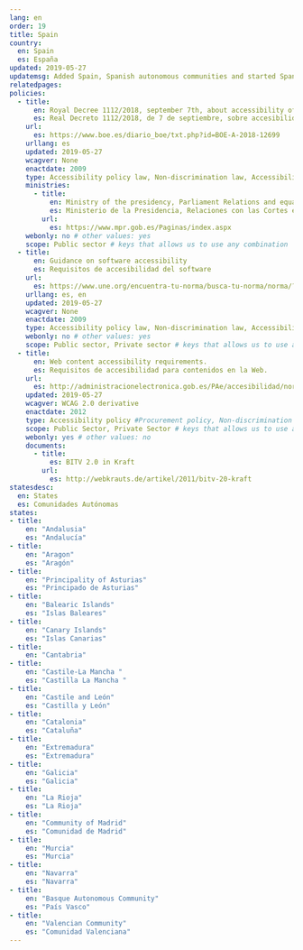 ```yaml
---
lang: en
order: 19
title: Spain
country:
  en: Spain
  es: España
updated: 2019-05-27
updatemsg: Added Spain, Spanish autonomous communities and started Spanish national policy
relatedpages:
policies:
  - title:
      en: Royal Decree 1112/2018, september 7th, about accessibility of web sites and applications for mobile devices in public sector
      es: Real Decreto 1112/2018, de 7 de septiembre, sobre accesibilidad de los sitios web y aplicaciones para dispositivos móviles del sector público.
    url:
      es: https://www.boe.es/diario_boe/txt.php?id=BOE-A-2018-12699
    urllang: es
    updated: 2019-05-27
    wcagver: None
    enactdate: 2009
    type: Accessibility policy law, Non-discrimination law, Accessibility law, Accessibility policy # other values: law/policy/procurement
    ministries:
      - title:
          en: Ministry of the presidency, Parliament Relations and equal opportunity
          es: Ministerio de la Presidencia, Relaciones con las Cortes e Igualdad
        url:
          es: https://www.mpr.gob.es/Paginas/index.aspx
    webonly: no # other values: yes
    scope: Public sector # keys that allows us to use any combination
  - title:
      en: Guidance on software accessibility
      es: Requisitos de accesibilidad del software
    url:
      es: https://www.une.org/encuentra-tu-norma/busca-tu-norma/norma/?Tipo=N&c=N0043547
    urllang: es, en
    updated: 2019-05-27
    wcagver: None
    enactdate: 2009
    type: Accessibility policy law, Non-discrimination law, Accessibility law, Accessibility policy # other values: law/policy/procurement
    webonly: no # other values: yes
    scope: Public sector, Private sector # keys that allows us to use any combination
  - title:
      en: Web content accessibility requirements.
      es: Requisitos de accesibilidad para contenidos en la Web.
    url:
      es: http://administracionelectronica.gob.es/PAe/accesibilidad/normativa
    updated: 2019-05-27
    wcagver: WCAG 2.0 derivative
    enactdate: 2012
    type: Accessibility policy #Procurement policy, Non-discrimination law, Accessibility law, Recommendation, Accessibility policy
    scope: Public Sector, Private Sector # keys that allows us to use any combination
    webonly: yes # other values: no
    documents:
      - title:
          es: BITV 2.0 in Kraft
        url:
          es: http://webkrauts.de/artikel/2011/bitv-20-kraft
statesdesc:
  en: States
  es: Comunidades Autónomas
states:
- title:
    en: "Andalusia"
    es: "Andalucía"
- title:
    en: "Aragon"
    es: "Aragón"
- title:
    en: "Principality of Asturias"
    es: "Principado de Asturias"
- title:
    en: "Balearic Islands"
    es: "Islas Baleares"
- title:
    en: "Canary Islands"
    es: "Islas Canarias"
- title:
    en: "Cantabria"
- title:
    en: "Castile-La Mancha "
    es: "Castilla La Mancha "
- title:
    en: "Castile and León"
    es: "Castilla y León"
- title:
    en: "Catalonia"
    es: "Cataluña"
- title:
    en: "Extremadura"
    es: "Extremadura"
- title:
    en: "Galicia"
    es: "Galicia"
- title:
    en: "La Rioja"
    es: "La Rioja"
- title:
    en: "Community of Madrid"
    es: "Comunidad de Madrid"
- title:
    en: "Murcia"
    es: "Murcia"
- title:
    en: "Navarra"
    es: "Navarra"
- title:
    en: "Basque Autonomous Community"
    es: "País Vasco"
- title:
    en: "Valencian Community"
    es: "Comunidad Valenciana"
---
```

